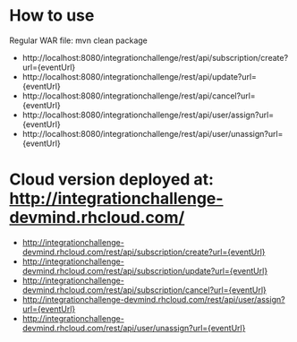 How to use
==============

Regular WAR file: mvn clean package

- http://localhost:8080/integrationchallenge/rest/api/subscription/create?url={eventUrl}
- http://localhost:8080/integrationchallenge/rest/api/update?url={eventUrl}
- http://localhost:8080/integrationchallenge/rest/api/cancel?url={eventUrl}
- http://localhost:8080/integrationchallenge/rest/api/user/assign?url={eventUrl}
- http://localhost:8080/integrationchallenge/rest/api/user/unassign?url={eventUrl}

Cloud version deployed at: http://integrationchallenge-devmind.rhcloud.com/
==============

- http://integrationchallenge-devmind.rhcloud.com/rest/api/subscription/create?url={eventUrl}
- http://integrationchallenge-devmind.rhcloud.com/rest/api/subscription/update?url={eventUrl}
- http://integrationchallenge-devmind.rhcloud.com/rest/api/subscription/cancel?url={eventUrl}
- http://integrationchallenge-devmind.rhcloud.com/rest/api/user/assign?url={eventUrl}
- http://integrationchallenge-devmind.rhcloud.com/rest/api/user/unassign?url={eventUrl}
